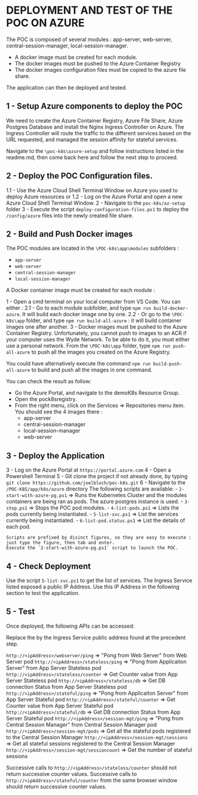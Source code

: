 # DEPLOYMENT AND TEST OF THE POC ON AZURE

The POC is composed of several modules : app-server, web-server, central-session-manager, local-session-manager.
- A docker image must be created for each module.
- The docker images must be pushed to the Azure Container Registry
- The docker images configuration files must be copied to the azure file share.

The application can then be deployed and tested.

## 1 - Setup Azure components to deploy the POC
We need to create the Azure Container Registry, Azure File Share, Azure Postgres Database and install the Nginx Ingress Controller on Azure.
The Ingress Controller will route the traffic to the different services based on the URL requested, and managed the session affinity for stateful services.
 
Navigate to the `\poc-k8s\azure-setup` and follow instructions listed in the readme.md, then come back here and follow the next step to proceed.

## 2 - Deploy the POC Configuration files.

1.1 - Use the Azure Cloud Shell Terminal Window on Azure you used to deploy Azure resources or
1.2 - Log on the Azure Portal and open a new Azure Cloud Shell Terminal Window.
2 - Navigate to the `poc-k8s/az-setup` folder
3 - Execute the script `deploy-configuration-files.ps1` to deploy the `/config/azure` files into the newly created file share.

## 2 - Build and Push Docker images

The POC modules are located in the `\POC-k8s\app\modules` subfolders :
- `app-server`
- `web-server`
- `central-session-manager`
- `local-session-manager`

A Docker container image must be created for each module :

1 - Open a cmd terminal on your local computer from VS Code. You can either :
2.1 - Go to each module subfolder, and type `npm run build-docker-azure`. It will build each docker image one by one.
2.2 - Or go to the `\POC-k8s\app` folder, and type `npm run build-all-azure` : it will build container images one after another.
3 - Docker images must be pushed to the Azure Container Registry.
    Unfortunately, you cannot push to images to an ACR if your computer uses the Wyde Network.
    To be able to do it, you must either use a personal network.
    From the `\POC-k8s\app` folder, type `npm run push-all-azure` to push all the images you created on the Azure Registry.

You could have alternatively execute the command `npm run build-push-all-azure` to build and push all the images in one command.

You can check the result as follow:
- Go the Azure Portal, and navigate to the demoK8s Resource Group.
- Open the pock8sregistry.
- From the right menu, click on the Services => Repositories menu item. You should see the 4 images there : 
    - app-server
    - central-session-manager
    - local-session-manager
    - web-server

## 3 - Deploy the Application

3 - Log on the Azure Portal at `https://portal.azure.com`
4 - Open a Powershell Terminal
5 - Git clone the project if not already done, by typing `git clone https://github.com/joelbloch/poc-k8s.git`
6 - Navigate to the `/POC-K8S/app/k8s/azure` directory
    The following scripts are available:
    - `2-start-with-azure-pg.ps1` => Runs the Kubernetes Cluster and the modules containers are being ran as pods. The azure postgres instance is used.
    - `3-stop.ps1`                => Stops the POC pod modules.
    - `4-list-pods.ps1`           => Lists the pods currently being instantiated.
    - `5-list-svc.ps1`            => List the services currently being instantiated.
    - `6-list-pod.status.ps1`     => List the details of each pod.

    Scripts are prefixed by disinct figures, so they are easy to execute : just type the figure, then tab and enter.
    Execute the `2-start-with-azure-pg.ps1` script to launch the POC.

## 4 - Check Deployment

Use the script `5-list-svc.ps1` to get the list of services.
The Ingress Service listed exposed a public IP Address. Use this IP Address in the following section to test the application.

## 5 - Test
Once deployed, the following APIs can be accessed:

Replace the <ipAddress> by the Ingress Service public address found at the precedent step.

`http://<ipAddress>/webserver/ping`           => "Pong from Web Server" from Web Server pod
`http://<ipAddress>/stateless/ping`           => "Pong from Applicaiton Server" from App Server Stateless pod
`http://<ipAddress>/stateless/counter`        => Get Counter value from App Server Stateless pod
`http://<ipAddress>/stateless/db`             => Get DB connection Status from App Server Stateless pod
`http://<ipAddress>/stateful/ping`            => "Pong from Applicaiton Server" from App Server Stateful pod
`http://<ipAddress>/stateful/counter`         => Get Counter value from App Server Stateful pod
`http://<ipAddress>/stateful/db`              => Get DB connection Status from App Server Stateful pod
`http://<ipAddress>/session-mgt/ping`         => "Pong from Central Session Manager" from Central Session Manager pod
`http://<ipAddress>/session-mgt/pods`         => Get all the stateful pods registered to the Central Session Manager
`http://<ipAddress>/session-mgt/sessions`     => Get all stateful sessions registered to the Central Session Manager
`http://<ipAddress>/session-mgt/sessioncount` => Get the number of stateful sessions

Successive calls to `http://<ipAddress>/stateless/counter` should not return successive counter values.
Successive calls to `http://<ipAddress>/stateful/counter` from the same browser window should return successive counter values.




